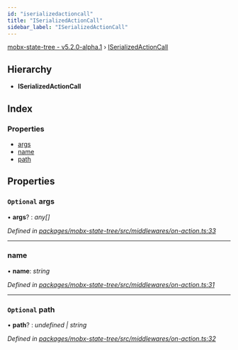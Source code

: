 ```yaml
---
id: "iserializedactioncall"
title: "ISerializedActionCall"
sidebar_label: "ISerializedActionCall"
---
```


[mobx-state-tree - v5.2.0-alpha.1](../index.md) › [ISerializedActionCall](iserializedactioncall.md)

## Hierarchy

* **ISerializedActionCall**

## Index

### Properties

* [args](iserializedactioncall.md#optional-args)
* [name](iserializedactioncall.md#name)
* [path](iserializedactioncall.md#optional-path)

## Properties

### `Optional` args

• **args**? : *any[]*

*Defined in [packages/mobx-state-tree/src/middlewares/on-action.ts:33](https://github.com/mobxjs/mobx-state-tree/blob/1cec2e71/packages/mobx-state-tree/src/middlewares/on-action.ts#L33)*

___

###  name

• **name**: *string*

*Defined in [packages/mobx-state-tree/src/middlewares/on-action.ts:31](https://github.com/mobxjs/mobx-state-tree/blob/1cec2e71/packages/mobx-state-tree/src/middlewares/on-action.ts#L31)*

___

### `Optional` path

• **path**? : *undefined | string*

*Defined in [packages/mobx-state-tree/src/middlewares/on-action.ts:32](https://github.com/mobxjs/mobx-state-tree/blob/1cec2e71/packages/mobx-state-tree/src/middlewares/on-action.ts#L32)*
